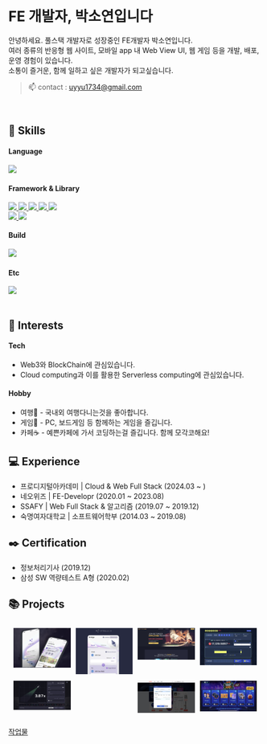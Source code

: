 # FE 개발자, 박소연입니다

안녕하세요. 풀스택 개발자로 성장중인 FE개발자 박소연입니다.  
여러 종류의 반응형 웹 사이트, 모바일 app 내 Web View UI, 웹 게임 등을 개발, 배포, 운영 경험이 있습니다.  
소통이 즐거운, 함께 일하고 싶은 개발자가 되고싶습니다.

> 📫 contact : uyyu1734@gmail.com

<br/>
<h2>🌱 Skills</h2>
<div>
  <h4> Language </h4>
  <a href="https://skillicons.dev">
    <img src="https://skillicons.dev/icons?i=html,css,sass,js,ts" />
  </a>
</div>  
<div>
  <h4>Framework & Library </h4>
  <a href="https://skillicons.dev">
    <img src="https://img.shields.io/badge/React-61DAFB?style=flat&logo=react&logoColor=white"/>
    <img src="https://img.shields.io/badge/React Native-61DAFB?style=flat&logo=react&logoColor=white"/>
    <img src="https://img.shields.io/badge/jQuery-0769AD?style=flat&logo=jQuery&logoColor=white"/>
    <img src="https://img.shields.io/badge/i18next-26A69A?style=flat&logo=i18next&logoColor=white"/>
    <img src="https://img.shields.io/badge/Web3.js-F16822?style=flat&logo=web3dotjs&logoColor=white"/>
    <br/>
    <img src="https://img.shields.io/badge/Astro.js-bc52ee?style=flat&logo=astro&logoColor=white"/>
    <img src="https://img.shields.io/badge/Socket.io-010101?style=flat&logo=socketdotio&logoColor=white"/>
  </a>
</div>  
<div>
  <h4>Build</h4>
  <a href="https://skillicons.dev">
    <img src="https://skillicons.dev/icons?i=vite" />
  </a>
</div>
<div>
  <h4>Etc</h4>
  <a href="https://skillicons.dev">
    <img src="https://skillicons.dev/icons?i=figma,photoshop,aws,gcp" />
  </a>
</div>
<br/>
<h2>🤩 Interests</h2>
<div>
 <h4>Tech</h4>
 <ul>
  <li>Web3와 BlockChain에 관심있습니다. </li>
  <li>Cloud computing과 이를 활용한 Serverless computing에 관심있습니다. </li>
 </ul>
</div>
<div>
 <h4>Hobby</h4>
 <ul>
  <li>여행🌴 - 국내외 여행다니는것을 좋아합니다. </li>
  <li>게임🥊 - PC, 보드게임 등 함께하는 게임을 즐깁니다.</li>
   <li>카페☕️ - 예쁜카페에 가서 코딩하는걸 즐깁니다. 함께 모각코해요!</li>
 </ul>
</div>

## 💻 Experience

- 프로디지털아카데미 | Cloud & Web Full Stack (2024.03 ~ )
- 네오위즈 | FE-Developr (2020.01 ~ 2023.08)
- SSAFY | Web Full Stack & 알고리즘 (2019.07 ~ 2019.12)
- 숙명여자대학교 | 소프트웨어학부 (2014.03 ~ 2019.08)

## ✒️ Certification

- 정보처리기사 (2019.12)
- 삼성 SW 역량테스트 A형 (2020.02)

## 📚 Projects
<link href="https://cdnjs.cloudflare.com/ajax/libs/github-markdown-css/5.1.0/github-markdown.css" rel="stylesheet"/>
    <div class="project-list">
      <div class="item-box">
        <div class="item">
          <img alt="" src="./public/intellaX.png" />
        </div>
      </div>
      <div class="item-box">
        <div class="item">
          <img alt="" src="./public/bridge.png" />
        </div>
      </div>
      <div class="item-box">
        <div class="item">
          <img alt="" src="./public/betspider.png" />
        </div>
      </div>
      <div class="item-box">
        <div class="item">
          <img alt="" src="./public/lottery.png" />
        </div>
      </div>
      <div class="item-box">
        <div class="item">
          <img alt="" src="./public/moon.png" />
        </div>
      </div>
      <div class="item-box">
        <div class="item">
          <img alt="" src="./public/neowiz.png" />
        </div>
      </div>
      <div class="item-box">
        <div class="item">
          <img alt="" src="./public/pmang.png" />
        </div>
      </div>
      <div class="item-box">
        <div class="item">
          <img alt="" src="./public/migration.png" />
        </div>
      </div>
    </div>

<style>
    .project-list {
      display: grid;
      width: 100%;
      box-sizing: border-box;
      min-width: 200px;
      max-width: 980px;
      margin: 0 auto;
      padding: 10px;
      grid-template-columns: repeat(4, minmax(0, 1fr));
      grid-column-gap: 10px;
      grid-row-gap: 10px;
      grid-auto-rows: min-content;
    }
    .item-box{
    
    }
  .project-list > .item{
    background-color:#d2d2d2;
   
    overflow:hidden;
    border-radius: 8px 8px 8px 8px;
  }
  .project-list > img{
    object-fit: cover;
    width: 100%;
    height:100%;
  }
    @media (max-width: 767px) {
        .project-list {
            padding: 5px;
            grid-template-columns: repeat(2, minmax(0, 1fr));
        }
        .item{
          width: 100%;
        }
    }
</style>

[작업물](https://soyalattee.github.io/soyalattee/)

